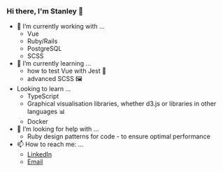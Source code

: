 ### Hi there, I'm Stanley 👋


- 🔭 I’m currently working with ...
  - Vue
  - Ruby/Rails
  - PostgreSQL
  - SCSS
- 🌱 I’m currently learning ...
  - how to test Vue with Jest 🧪  
  - advanced SCSS 🖼 
- Looking to learn ...
  - TypeScript
  - Graphical visualisation libraries, whether d3.js or libraries in other languages 📊  
  - Docker
- 🤔 I’m looking for help with ...
  - Ruby design patterns for code - to ensure optimal performance
- 📫 How to reach me: ...
  - [LinkedIn](https://uk.linkedin.com/in/stanley-liu-055330138) 
  - [Email](mailto:stanleypliu@gmail.com)

